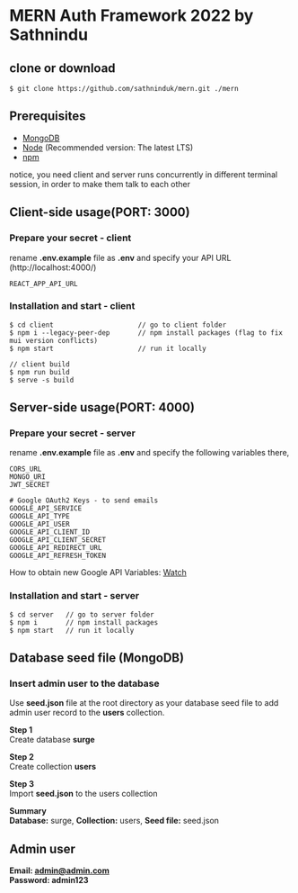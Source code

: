 # MERN Auth Framework 2022 by Sathnindu

## clone or download
```terminal
$ git clone https://github.com/sathninduk/mern.git ./mern
```

## Prerequisites
- [MongoDB](https://www.mongodb.com/try/download/community)
- [Node](https://nodejs.org/en/download/) (Recommended version: The latest LTS)
- [npm](https://nodejs.org/en/download/package-manager/)

notice, you need client and server runs concurrently in different terminal session, in order to make them talk to each other

## Client-side usage(PORT: 3000)
### Prepare your secret - client

rename **.env.example** file as **.env** and specify your API URL (http://localhost:4000/)
```terminal
REACT_APP_API_URL
```
### Installation and start - client
```terminal
$ cd client                     // go to client folder
$ npm i --legacy-peer-dep       // npm install packages (flag to fix mui version conflicts)
$ npm start                     // run it locally

// client build
$ npm run build
$ serve -s build
```

## Server-side usage(PORT: 4000)

### Prepare your secret - server

rename **.env.example** file as **.env** and specify the following variables there,

```terminal
CORS_URL
MONGO_URI
JWT_SECRET

# Google OAuth2 Keys - to send emails
GOOGLE_API_SERVICE
GOOGLE_API_TYPE
GOOGLE_API_USER
GOOGLE_API_CLIENT_ID
GOOGLE_API_CLIENT_SECRET
GOOGLE_API_REDIRECT_URL
GOOGLE_API_REFRESH_TOKEN
```

How to obtain new Google API Variables: [Watch](https://youtu.be/-rcRf7yswfM)

### Installation and start - server

```terminal
$ cd server   // go to server folder
$ npm i       // npm install packages
$ npm start   // run it locally
```

## Database seed file (MongoDB)
### Insert admin user to the database
Use **seed.json** file at the root directory as your database seed file to add admin user record to the **users** collection.

**Step 1**
\
Create database **surge**

**Step 2**
\
Create collection **users**

**Step 3**
\
Import **seed.json** to the users collection

**Summary**
\
**Database:** surge, **Collection:** users, **Seed file:** seed.json

## Admin user
**Email: admin@admin.com**
\
**Password: admin123**

